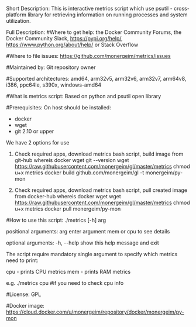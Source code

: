 Short Description: This is interactive metrics script which use psutil - cross-platform library for retrieving information on running processes and system utilization.

Full Description: #Where to get help: the Docker Community Forums, the Docker Community Slack, https://pypi.org/help/, https://www.python.org/about/help/ or Stack Overflow

#Where to file issues: https://github.com/monergeim/metrics/issues

#Maintained by: Git repository owner

#Supported architectures: amd64, arm32v5, arm32v6, arm32v7, arm64v8, i386, ppc64le, s390x, windows-amd64

#What is metrics script: Based on python and psutil open library

#Prerequisites:
On host should be installed:
- docker
- wget
- git 2.10 or upper

We have 2 options for use

1. Check required apps, download metrics bash script, build image from git-hub
whereis docker wget
git --version
wget https://raw.githubusercontent.com/monergeim/gl/master/metrics
chmod u+x metrics
docker build github.com/monergeim/gl -t monergeim/py-mon

2. Check required apps, download metrics bash script, pull created image from docker-hub
whereis docker wget
wget https://raw.githubusercontent.com/monergeim/gl/master/metrics
chmod u+x metrics
docker pull monergeim/py-mon

#How to use this script: ./metrics [-h] arg

positional arguments: arg enter argument mem or cpu to see details

optional arguments: -h, --help show this help message and exit

The script require mandatory single argument to specify which metrics need to print:

cpu - prints CPU metrics
mem - prints RAM metrics

e.g. ./metrics cpu  #if you need to check cpu info

#License: GPL

#Docker image: https://cloud.docker.com/u/monergeim/repository/docker/monergeim/py-mon
